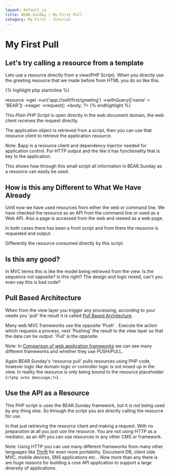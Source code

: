```yaml
---
layout: default_ja
title: BEAR.Sunday | My First Pull
category: My First - Tutorial
--- 
```

# My First Pull

## Let's try calling a resource from a template  

Lets use a resource directly from a view(PHP Script).
When you directly use the greeting resource that we made before from HTML you do so like this.

{% highlight php startinline %}
<?php
$app = require '{$APP_PATH}/bootstrap/instance.php';
$message = $app
    ->resource
    ->get
    ->uri('app://self/first/greeting')
    ->withQuery(['name' > 'BEAR'])
    ->eager
    ->request()
    ->body;
?>
<html>
    <body><?php echo $message;?></body>
</html>
{% endhighlight %}

This *Plain PHP Script* is open directly in the web document domain, the web client receives the request directly.

The application object is retrieved from a script, then you can use that resource client to retrieve the application resource.

 Note: $app is a resource client and dependency injector needed for application control. For HTTP output and the like it has functionality that is key to the application. 

This shows how through this small script all information in BEAR.Sunday as a resource can easily be used.

## How is this any Different to What We Have Already 

Until now we have used resources from either the web or command line.
We have checked the resource as an API from the command line or used as a Web API.
Also a page is accessed from the web and viewed as a web page.

In both cases there has been a front script and from there the resource is requested and output.

Differently the resource consumed directly by this script.

## Is this any good? 

In MVC terms this is like the model being retrieved from the view.
Is the sequence not opposite? Is this right? The design and logic mixed, can't you even say this is bad code?

## Pull Based Architecture 

When from the view layer you trigger any processing, according to your needs you 'pull' the result it is called [Pull Based Architecture](http://en.wikipedia.org/wiki/Web_application_framework#Push-based_vs._pull-based ).

Many web MVC frameworks use the opposite 'Push' .
Execute the action which requests a process, next 'Pushing' the result to the view layer so that the data can be output. 
'Pull' is the opposite.

 Note: In [Comparison of web application frameworks](http://en.wikipedia.org/wiki/Comparison_of_web_application_frameworks) we can see many different frameworks and whether they use PUSH/PULL.

Again BEAR.Sunday's 'resource pull' pulls resources using PHP code, however logic like domain logic or controller logic is not mixed up in the view.
In reality the resource is only being bound to the resource placeholder (`<?php echo $message;?>`).

## Use the API as a Resource 

This PHP script is uses the BEAR.Sunday framework, but it is not being used by any thing else. So through the script you are directly calling the resource for use.

In that just retrieving the resource client and making a request.
With no preparation at all you just use the resource.
You are not using HTTP as a mediator, as an API you can use resources in any other CMS or framework.
 
 Note: Using HTTP you can use many different frameworks from many other languages like [Thrift](http://thrift.apache.org/) for even more portability. 
 Document DB, client side MVC, mobile devices, SNS applications etc... Now more than any there is are huge reasons for building a core API application to support a large diversity of applications.